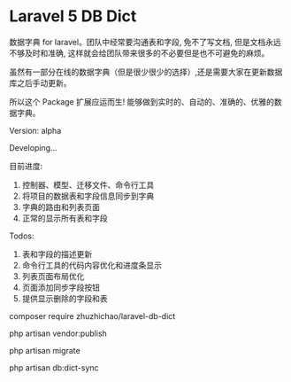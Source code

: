 Laravel 5 DB Dict
======================

数据字典 for laravel。团队中经常要沟通表和字段, 免不了写文档, 但是文档永远不够及时和准确, 这样就会给团队带来很多的不必要但是也不可避免的麻烦。

虽然有一部分在线的数据字典（但是很少很少的选择）,还是需要大家在更新数据库之后手动更新。

所以这个 Package 扩展应运而生! 能够做到实时的、自动的、准确的、优雅的数据字典。

Version: alpha

Developing...

目前进度:

1. 控制器、模型、迁移文件、命令行工具
2. 将项目的数据表和字段信息同步到字典
3. 字典的路由和列表页面
4. 正常的显示所有表和字段

Todos:

1. 表和字段的描述更新
2. 命令行工具的代码内容优化和进度条显示
3. 列表页面布局优化
4. 页面添加同步字段按钮
5. 提供显示删除的字段和表

composer require zhuzhichao/laravel-db-dict

php artisan vendor:publish

php artisan migrate

php artisan db:dict-sync